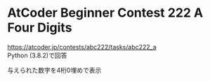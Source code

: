 # AtCoder Beginner Contest 222 A Four Digits  
https://atcoder.jp/contests/abc222/tasks/abc222_a  
Python (3.8.2)で回答  

与えられた数字を4桁0埋めで表示
